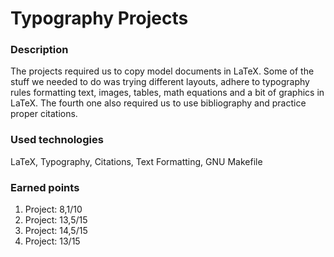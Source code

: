 # Typography Projects

### Description
The projects required us to copy model documents in LaTeX. Some of the stuff we needed to do was trying different layouts, adhere to typography rules formatting text, images, tables, math equations and a bit of graphics in LaTeX. The fourth one also required us to use bibliography and practice proper citations.  

### Used technologies
LaTeX, Typography, Citations, Text Formatting, GNU Makefile

### Earned points
1. Project: 8,1/10
2. Project: 13,5/15
3. Project: 14,5/15
4. Project: 13/15